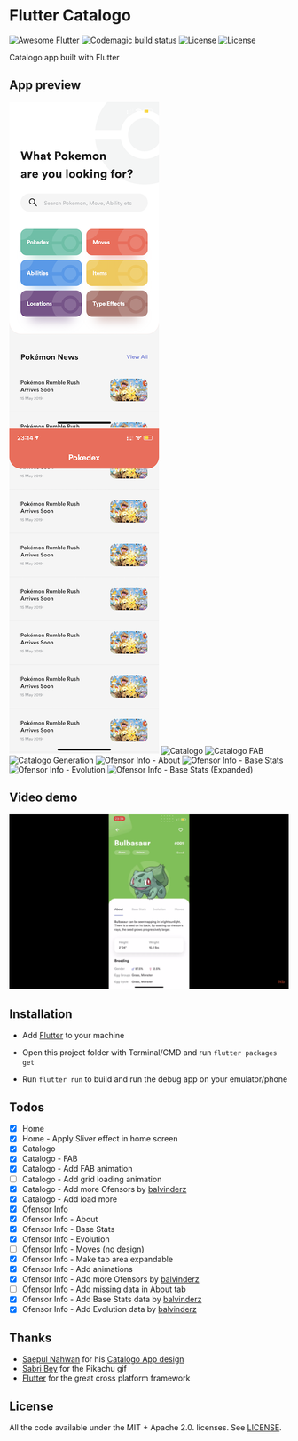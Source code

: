 # Flutter Catalogo

[![Awesome Flutter](https://img.shields.io/badge/Awesome-Flutter-blue.svg)](https://github.com/Solido/awesome-flutter)
[![Codemagic build status](https://api.codemagic.io/apps/5d3727997dee22001bb7681c/5d3727997dee22001bb7681b/status_badge.svg)](https://codemagic.io/apps/5d3727997dee22001bb7681c/5d3727997dee22001bb7681b/latest_build)
[![License](https://img.shields.io/badge/License-Apache%202.0-red.svg)](LICENSE)
[![License](https://img.shields.io/badge/License-MIT-red.svg)](LICENSE)

Catalogo app built with Flutter

## App preview

![Home](screenshots/home.png "Home")
![News](screenshots/home-news.png "News")
![Catalogo](screenshots/catalogo.png "Catalogo")
![Catalogo FAB](screenshots/catalogo-fab.png "Catalogo FAB")
![Catalogo Generation](screenshots/catalogo-fab-generation.png "Catalogo Generation")
![Ofensor Info - About](screenshots/Ofensor-info-about.png "Ofensor Info - About")
![Ofensor Info - Base Stats](screenshots/Ofensor-info-base-stats.png "Ofensor Info - Base Stats")
![Ofensor Info - Evolution](screenshots/Ofensor-info-evolution.png "Ofensor Info - Evolution")
![Ofensor Info - Base Stats (Expanded)](screenshots/Ofensor-info-expanded.png "Ofensor Info - Base Stats (Expanded)")

## Video demo
[![Demo](screenshots/thumbnail.png)](https://www.youtube.com/watch?v=qKrFWerjoV8)

## Installation

- Add [Flutter](https://flutter.dev/docs/get-started/install) to your machine

- Open this project folder with Terminal/CMD and run `flutter packages get`

- Run `flutter run` to build and run the debug app on your emulator/phone

## Todos

- [x] Home
- [x] Home - Apply Sliver effect in home screen
- [x] Catalogo
- [x] Catalogo - FAB
- [x] Catalogo - Add FAB animation
- [ ] Catalogo - Add grid loading animation
- [x] Catalogo - Add more Ofensors by [balvinderz](https://github.com/balvinderz)
- [x] Catalogo - Add load more
- [x] Ofensor Info
- [x] Ofensor Info - About
- [x] Ofensor Info - Base Stats
- [x] Ofensor Info - Evolution
- [ ] Ofensor Info - Moves (no design)
- [x] Ofensor Info - Make tab area expandable
- [x] Ofensor Info - Add animations
- [x] Ofensor Info - Add more Ofensors by [balvinderz](https://github.com/balvinderz)
- [ ] Ofensor Info - Add missing data in About tab
- [x] Ofensor Info - Add Base Stats data by [balvinderz](https://github.com/balvinderz)
- [x] Ofensor Info - Add Evolution data by [balvinderz](https://github.com/balvinderz)

## Thanks

- [Saepul Nahwan](https://dribbble.com/saepulnahwan23) for his [Catalogo App design](https://dribbble.com/shots/6545819-Catalogo-App)
- [Sabri Bey](https://www.deviantart.com/sabribey) for the Pikachu gif
- [Flutter](https://flutter.dev) for the great cross platform framework

## License

All the code available under the MIT + Apache 2.0. licenses. See [LICENSE](LICENSE).
